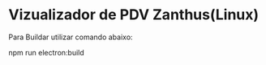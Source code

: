 # Vizualizador de PDV Zanthus(Linux)

Para Buildar utilizar comando abaixo:

npm run electron:build

